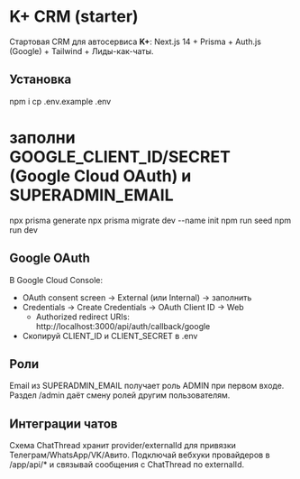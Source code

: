 # K+ CRM (starter)
Стартовая CRM для автосервиса **K+**: Next.js 14 + Prisma + Auth.js (Google) + Tailwind + Лиды-как-чаты.

## Установка
npm i
cp .env.example .env
# заполни GOOGLE_CLIENT_ID/SECRET (Google Cloud OAuth) и SUPERADMIN_EMAIL
npx prisma generate
npx prisma migrate dev --name init
npm run seed
npm run dev

## Google OAuth
В Google Cloud Console:
- OAuth consent screen → External (или Internal) → заполнить
- Credentials → Create Credentials → OAuth Client ID → Web
  - Authorized redirect URIs: http://localhost:3000/api/auth/callback/google
- Скопируй CLIENT_ID и CLIENT_SECRET в .env

## Роли
Email из SUPERADMIN_EMAIL получает роль ADMIN при первом входе. Раздел /admin даёт смену ролей другим пользователям.

## Интеграции чатов
Схема ChatThread хранит provider/externalId для привязки Телеграм/WhatsApp/VK/Авито. Подключай вебхуки провайдеров в /app/api/* и связывай сообщения с ChatThread по externalId.
